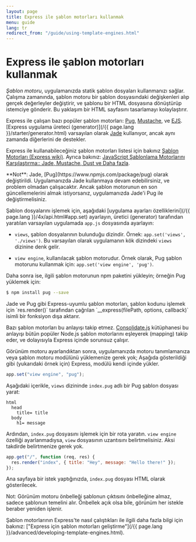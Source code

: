 ```yaml
---
layout: page
title: Express ile şablon motorları kullanmak
menu: guide
lang: tr
redirect_from: "/guide/using-template-engines.html"
---
```


# Express ile şablon motorları kullanmak

_Şablon motoru_, uygulamanızda statik şablon dosyaları kullanmanızı sağlar. Çalışma zamanında, şablon motoru bir şablon dosyasındaki değişkenleri alıp gerçek değerleyler değiştirir, ve şablonu bir HTML dosyasına dönüştürüp istemciye gönderir. Bu yaklaşım bir HTML sayfasını tasarlamayı kolaylaştırır.

Express ile çalışan bazı popüler şablon motorları: [Pug](https://pugjs.org/api/getting-started.html), [Mustache](https://www.npmjs.com/package/mustache), ve [EJS](https://www.npmjs.com/package/ejs). [Express uygulama üreteci (generator)](/{{ page.lang }}/starter/generator.html) varsayılan olarak [Jade](https://www.npmjs.com/package/jade) kullanıyor, ancak aynı zamanda diğerlerini de destekler.

Express ile kullanabileceğiniz şablon motorları listesi için bakınız [Şablon Motorları (Express wiki)](https://github.com/expressjs/express/wiki#template-engines).
Ayrıca bakınız: [JavaScript Şablonlama Motorlarını Karşılaştırma:: Jade, Mustache, Dust ve Daha fazla](https://strongloop.com/strongblog/compare-javascript-templates-jade-mustache-dust/).

<div class="doc-box doc-notice" markdown="1">
**Not**: Jade, [Pug](https://www.npmjs.com/package/pug) olarak değiştirildi. Uygulamanızda Jade kullanmaya devam edebilirsiniz, ve problem olmadan çalışacaktır. Ancak şablon motorunun en son güncellemelerini almak istiyorsanız, uygulamanızda Jade'i Pug ile değiştirmelisiniz.
</div>

Şablon dosyalarını işlemek için, aşağıdaki [uygulama ayarları özelliklerini](/{{ page.lang }}/4x/api.html#app.set) ayarlayın, üretici (generator) tarafından yaratılan varsayılan uygulamada `app.js` dosyasında ayarlayın:

- `views`, şablon dosyalarının bulunduğu dizindir. Örnek: `app.set('views', './views')`.
  Bu varsayılan olarak uygulamanın kök dizindeki `views` dizinine denk gelir.

- `view engine`, kullanılacak şablon motorudur. Örnek olarak, Pug şablon motorunu kullanmak için: `app.set('view engine', 'pug')`.

Daha sonra ise, ilgili şablon motorunun npm paketini yükleyin; örneğin Pug yüklemek için:

```sh
$ npm install pug --save
```

<div class="doc-box doc-notice" markdown="1">
Jade ve Pug gibi Express-uyumlu şablon motorları, şablon kodunu işlemek için `res.render()` tarafından çağrılan `__express(filePath, options, callback)` isimli bir fonksiyon dışa aktarır.

Bazı şablon motorları bu anlayışı takip etmez. [Consolidate.js](https://www.npmjs.org/package/consolidate) kütüphanesi bu anlayışı bütün popüler Node.js şablon motorlarını eşleyerek (mapping) takip eder, ve dolayısıyla Express içinde sorunsuz çalışır.

</div>

Görünüm motoru ayarlandıktan sonra, uygulamanızda motoru tanımlamanıza veya şablon motoru modülünü yüklemenize gerek yok; Aşağıda gösterildiği gibi (yukarıdaki örnek için) Express, modülü kendi içinde yükler.

```js
app.set("view engine", "pug");
```

Aşağıdaki içerikle, `views` dizininde `index.pug` adlı bir Pug şablon dosyası yarat:

```pug
html
  head
    title= title
  body
    h1= message
```

Ardından, `index.pug` dosyasını işlemek için bir rota yaratın. `view engine` özelliği ayarlanmadıysa, `view` dosyasının uzantısını belirtmelisiniz. Aksi takdirde belirtmenize gerek yok.

```js
app.get("/", function (req, res) {
  res.render("index", { title: "Hey", message: "Hello there!" });
});
```

Ana sayfaya bir istek yaptığınızda, `index.pug` dosyası HTML olarak gösterilecek.

Not: Görünüm motoru önbelleği şablonun çıktısını önbelleğine almaz, sadece şablonun temelini alır. Önbellek açık olsa bile, görünüm her istekle beraber yeniden işlenir.

Şablon motorlarının Express'te nasıl çalıştıkları ile ilgili daha fazla bilgi için bakınız: ["Express için şablon motorları geliştirme"](/{{ page.lang }}/advanced/developing-template-engines.html).
